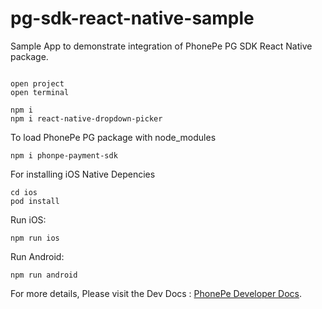 # pg-sdk-react-native-sample
Sample App to demonstrate integration of PhonePe PG SDK React Native package.

```

open project
open terminal
```
```
npm i
npm i react-native-dropdown-picker
```

To load PhonePe PG package with node_modules
```
npm i phonpe-payment-sdk
```

For installing iOS Native Depencies
```
cd ios
pod install
```


Run iOS:
```
npm run ios
```


Run Android:
```
npm run android
```

For more details, Please visit the Dev Docs : [PhonePe Developer Docs](https://github.com/PhonePe/pg-sdk-react-native-sample/).

